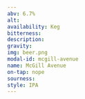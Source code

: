 ```yaml
---
abv: 6.7%
alt:
availability: Keg
bitterness: 
description:
gravity: 
img: beer.png
modal-id: mcgill-avenue
name: McGill Avenue
on-tap: nope
sourness: 
style: IPA
---
```

